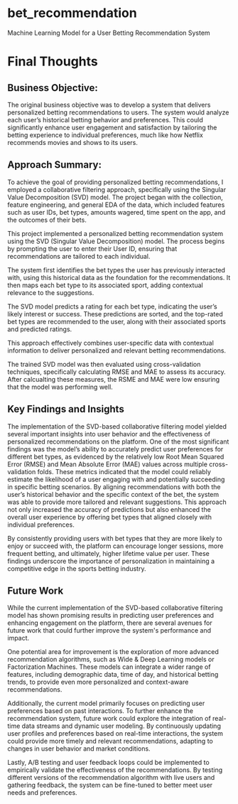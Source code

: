 # bet_recommendation
Machine Learning Model for a User Betting Recommendation System

# Final Thoughts
## Business Objective:
The original business objective was to develop a system that delivers personalized betting recommendations to users. The system would analyze each user’s historical betting behavior and preferences. This could significantly enhance user engagement and satisfaction by tailoring the betting experience to individual preferences, much like how Netflix recommends movies and shows to its users.

## Approach Summary:
To achieve the goal of providing personalized betting recommendations, I employed a collaborative filtering approach, specifically using the Singular Value Decomposition (SVD) model. The project began with the collection, feature engineering, and general EDA of the data, which included features such as user IDs, bet types, amounts wagered, time spent on the app, and the outcomes of their bets.

This project implemented a personalized betting recommendation system using the SVD (Singular Value Decomposition) model. The process begins by prompting the user to enter their User ID, ensuring that recommendations are tailored to each individual.

The system first identifies the bet types the user has previously interacted with, using this historical data as the foundation for the recommendations. It then maps each bet type to its associated sport, adding contextual relevance to the suggestions.

The SVD model predicts a rating for each bet type, indicating the user’s likely interest or success. These predictions are sorted, and the top-rated bet types are recommended to the user, along with their associated sports and predicted ratings.

This approach effectively combines user-specific data with contextual information to deliver personalized and relevant betting recommendations.

The trained SVD model was then evaluated using cross-validation techniques, specifically calculating RMSE and MAE to assess its accuracy. After calcualting these measures, the RSME and MAE were low ensuring that the model was performing well.

## Key Findings and Insights
The implementation of the SVD-based collaborative filtering model yielded several important insights into user behavior and the effectiveness of personalized recommendations on the platform. One of the most significant findings was the model’s ability to accurately predict user preferences for different bet types, as evidenced by the relatively low Root Mean Squared Error (RMSE) and Mean Absolute Error (MAE) values across multiple cross-validation folds. These metrics indicated that the model could reliably estimate the likelihood of a user engaging with and potentially succeeding in specific betting scenarios. By aligning recommendations with both the user’s historical behavior and the specific context of the bet, the system was able to provide more tailored and relevant suggestions. This approach not only increased the accuracy of predictions but also enhanced the overall user experience by offering bet types that aligned closely with individual preferences.

By consistently providing users with bet types that they are more likely to enjoy or succeed with, the platform can encourage longer sessions, more frequent betting, and ultimately, higher lifetime value per user. These findings underscore the importance of personalization in maintaining a competitive edge in the sports betting industry.

## Future Work
While the current implementation of the SVD-based collaborative filtering model has shown promising results in predicting user preferences and enhancing engagement on the platform, there are several avenues for future work that could further improve the system's performance and impact.

One potential area for improvement is the exploration of more advanced recommendation algorithms, such as Wide & Deep Learning models or Factorization Machines. These models can integrate a wider range of features, including demographic data, time of day, and historical betting trends, to provide even more personalized and context-aware recommendations.

Additionally, the current model primarily focuses on predicting user preferences based on past interactions. To further enhance the recommendation system, future work could explore the integration of real-time data streams and dynamic user modeling. By continuously updating user profiles and preferences based on real-time interactions, the system could provide more timely and relevant recommendations, adapting to changes in user behavior and market conditions.

Lastly, A/B testing and user feedback loops could be implemented to empirically validate the effectiveness of the recommendations. By testing different versions of the recommendation algorithm with live users and gathering feedback, the system can be fine-tuned to better meet user needs and preferences.
